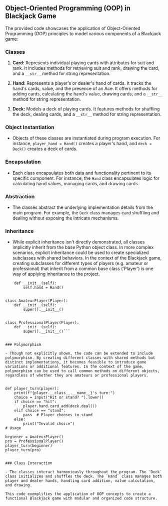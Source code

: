 ## Object-Oriented Programming (OOP) in Blackjack Game

The provided code showcases the application of Object-Oriented Programming (OOP) principles to model various components of a Blackjack game:

### Classes

1. **Card:** Represents individual playing cards with attributes for suit and rank. It includes methods for retrieving suit and rank, drawing the card, and a `__str__` method for string representation.

2. **Hand:** Represents a player's or dealer's hand of cards. It tracks the hand's cards, value, and the presence of an Ace. It offers methods for adding cards, calculating the hand's value, drawing cards, and a `__str__` method for string representation.

3. **Deck:** Models a deck of playing cards. It features methods for shuffling the deck, dealing cards, and a `__str__` method for string representation.

### Object Instantiation

- Objects of these classes are instantiated during program execution. For instance, `player_hand = Hand()` creates a player's hand, and `deck = Deck()` creates a deck of cards.

### Encapsulation

- Each class encapsulates both data and functionality pertinent to its specific component. For instance, the `Hand` class encapsulates logic for calculating hand values, managing cards, and drawing cards.

### Abstraction

- The classes abstract the underlying implementation details from the main program. For example, the `Deck` class manages card shuffling and dealing without exposing the intricate mechanisms.

### Inheritance

- While explicit inheritance isn't directly demonstrated, all classes implicitly inherit from the base Python object class. In more complex scenarios, explicit inheritance could be used to create specialized subclasses with shared behaviors. In the context of the Blackjack game, creating subclasses for different types of players (e.g. amateur or professional) that inherit from a common base class ('Player') is one way of applying inheritance to the project.

```class Player: 
    def __init__(self):
        self.hand = Hand()


class AmateurPlayer(Player):
    def __init__(self):
        super().__init__()


class ProfessionalPlayer(Player):
    def __init__(self):
        super().__init__()```


### Polymorphism

- Though not explicitly shown, the code can be extended to include polymorphism. By creating different classes with shared methods but distinct implementations, it becomes feasible to introduce game variations or additional features. In the context of the game, polymorphism can be used to call common methods on different objects, regardless of whether they are amateurs or professional players.


def player_turn(player):
    print(f"{player.__class__.__name__}'s turn:")
    choice = input("Hit or stand? ").lower()
    if choice == "hit":
        player.hand.card_add(deck.deal())
    elif choice == "stand":
        pass  # Player chooses to stand
    else:
        print("Invalid choice")
# Usage

beginner = AmateurPlayer()
pro = ProfessionalPlayer()
player_turn(beginner)
player_turn(pro)


### Class Interaction

- The classes interact harmoniously throughout the program. The `Deck` class initializes and shuffles the deck. The `Hand` class manages both player and dealer hands, handling card addition, value calculation, and drawing.

This code exemplifies the application of OOP concepts to create a functional Blackjack game with modular and organized code structure.
